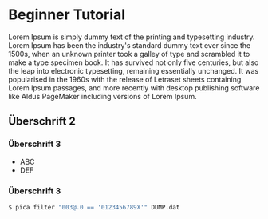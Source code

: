 # Beginner Tutorial

Lorem Ipsum is simply dummy text of the printing and typesetting
industry. Lorem Ipsum has been the industry's standard dummy text ever since
the 1500s, when an unknown printer took a galley of type and scrambled it to
make a type specimen book. It has survived not only five centuries, but also
the leap into electronic typesetting, remaining essentially unchanged. It was
popularised in the 1960s with the release of Letraset sheets containing Lorem
Ipsum passages, and more recently with desktop publishing software like Aldus
PageMaker including versions of Lorem Ipsum.

## Überschrift 2

### Überschrift 3

* ABC
* DEF

### Überschrift 3

```bash
$ pica filter "003@.0 == '0123456789X'" DUMP.dat
```
